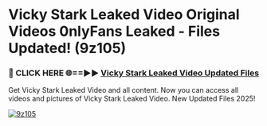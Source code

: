 # Vicky Stark Leaked Video Original Videos 0nlyFans Leaked - Files Updated! (9z105)

<h3>🔴 CLICK HERE 🌐==►► <a href="https://tinyurl.com/ehrbuxhb" rel="nofollow">Vicky Stark Leaked Video Updated Files</a></h3>

Get Vicky Stark Leaked Video and all content. Now you can access all videos and pictures of Vicky Stark Leaked Video. New Updated Files 2025!

[![9z105](https://i.imgur.com/lVYEuWS.gif)](https://tinyurl.com/ehrbuxhb)
